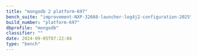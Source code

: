 ```yaml
---
title: "mongodb 2 platform-697"
bench_suite: "improvement-NXP-32668-launcher-log4j2-configuration-2025"
build_number: "platform-697"
dbprofile: "mongodb"
classifier: ""
date: 2024-09-05T07:22:04
type: "bench"
---
```

